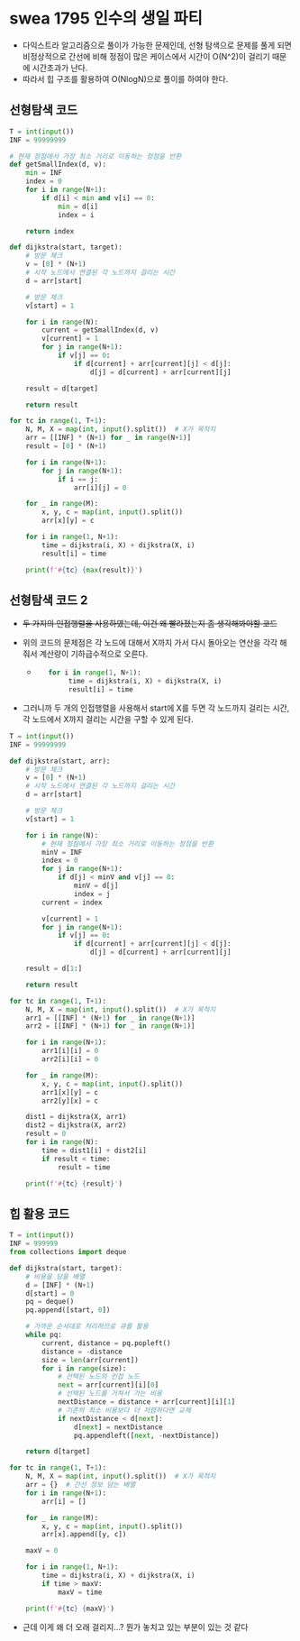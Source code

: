 # swea 1795 인수의 생일 파티

- 다익스트라 알고리즘으로 풀이가 가능한 문제인데, 선형 탐색으로 문제를 풀게 되면 비정상적으로 간선에 비해 정점이 많은 케이스에서 시간이 O(N^2)이 걸리기 때문에 시간초과가 난다.
- 따라서 힙 구조를 활용하여 O(NlogN)으로 풀이를 하여야 한다.



## 선형탐색 코드

```python
T = int(input())
INF = 99999999

# 현재 정점에서 가장 최소 거리로 이동하는 정점을 반환
def getSmallIndex(d, v):
    min = INF
    index = 0
    for i in range(N+1):
        if d[i] < min and v[i] == 0:
            min = d[i]
            index = i

    return index

def dijkstra(start, target):
    # 방문 체크
    v = [0] * (N+1)
    # 시작 노드에서 연결된 각 노드까지 걸리는 시간
    d = arr[start]

    # 방문 체크
    v[start] = 1

    for i in range(N):
        current = getSmallIndex(d, v)
        v[current] = 1
        for j in range(N+1):
            if v[j] == 0:
                if d[current] + arr[current][j] < d[j]:
                    d[j] = d[current] + arr[current][j]

    result = d[target]

    return result

for tc in range(1, T+1):
    N, M, X = map(int, input().split())  # X가 목적지
    arr = [[INF] * (N+1) for _ in range(N+1)]
    result = [0] * (N+1)

    for i in range(N+1):
        for j in range(N+1):
            if i == j:
                arr[i][j] = 0

    for _ in range(M):
        x, y, c = map(int, input().split())
        arr[x][y] = c

    for i in range(1, N+1):
        time = dijkstra(i, X) + dijkstra(X, i)
        result[i] = time

    print(f'#{tc} {max(result)}')
```



## 선형탐색 코드 2

- ~~두 가지의 인접행렬을 사용하였는데, 이건 왜 빨라졌는지 좀 생각해봐야할 코드~~

- 위의 코드의 문제점은 각 노드에 대해서 X까지 가서 다시 돌아오는 연산을 각각 해줘서 계산량이 기하급수적으로 오른다.

  - ```python
       for i in range(1, N+1):
            time = dijkstra(i, X) + dijkstra(X, i)
            result[i] = time
    ```

- 그러니까 두 개의 인접행렬을 사용해서 start에 X를 두면 각 노드까지 걸리는 시간, 각 노드에서 X까지 걸리는 시간을 구할 수 있게 된다.

```python
T = int(input())
INF = 99999999

def dijkstra(start, arr):
    # 방문 체크
    v = [0] * (N+1)
    # 시작 노드에서 연결된 각 노드까지 걸리는 시간
    d = arr[start]

    # 방문 체크
    v[start] = 1

    for i in range(N):
        # 현재 정점에서 가장 최소 거리로 이동하는 정점을 반환
        minV = INF
        index = 0
        for j in range(N+1):
            if d[j] < minV and v[j] == 0:
                minV = d[j]
                index = j
        current = index

        v[current] = 1
        for j in range(N+1):
            if v[j] == 0:
                if d[current] + arr[current][j] < d[j]:
                    d[j] = d[current] + arr[current][j]

    result = d[1:]

    return result

for tc in range(1, T+1):
    N, M, X = map(int, input().split())  # X가 목적지
    arr1 = [[INF] * (N+1) for _ in range(N+1)]
    arr2 = [[INF] * (N+1) for _ in range(N+1)]

    for i in range(N+1):
        arr1[i][i] = 0
        arr2[i][i] = 0

    for _ in range(M):
        x, y, c = map(int, input().split())
        arr1[x][y] = c
        arr2[y][x] = c

    dist1 = dijkstra(X, arr1)
    dist2 = dijkstra(X, arr2)
    result = 0
    for i in range(N):
        time = dist1[i] + dist2[i]
        if result < time:
            result = time

    print(f'#{tc} {result}')
```





## 힙 활용 코드

```python
T = int(input())
INF = 999999
from collections import deque

def dijkstra(start, target):
    # 비용을 담을 배열
    d = [INF] * (N+1)
    d[start] = 0
    pq = deque()
    pq.append([start, 0])

    # 가까운 순서대로 처리하므로 큐를 활용
    while pq:
        current, distance = pq.popleft()
        distance = -distance
        size = len(arr[current])
        for i in range(size):
            # 선택된 노드의 인접 노드
            next = arr[current][i][0]
            # 선택된 노드를 거쳐서 가는 비용
            nextDistance = distance + arr[current][i][1]
            # 기존의 최소 비용보다 더 저렴하다면 교체
            if nextDistance < d[next]:
                d[next] = nextDistance
                pq.appendleft([next, -nextDistance])

    return d[target]

for tc in range(1, T+1):
    N, M, X = map(int, input().split())  # X가 목적지
    arr = {}  # 간선 정보 담는 배열
    for i in range(N+1):
        arr[i] = []

    for _ in range(M):
        x, y, c = map(int, input().split())
        arr[x].append([y, c])

    maxV = 0

    for i in range(1, N+1):
        time = dijkstra(i, X) + dijkstra(X, i)
        if time > maxV:
            maxV = time

    print(f'#{tc} {maxV}')
```



- 근데 이게 왜 더 오래 걸리지...? 뭔가 놓치고 있는 부분이 있는 것 같다